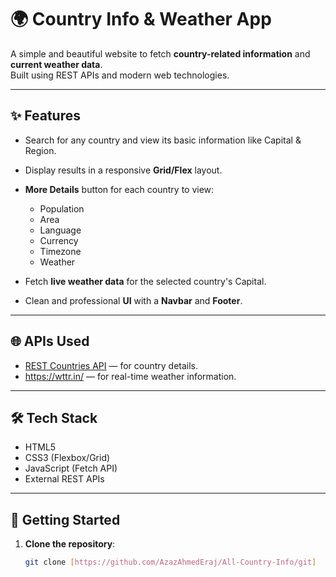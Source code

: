 # 🌍 Country Info & Weather App

A simple and beautiful website to fetch **country-related information** and **current weather data**.  
Built using REST APIs and modern web technologies.

---

## ✨ Features

- Search for any country and view its basic information like Capital & Region.
- Display results in a responsive **Grid/Flex** layout.
- **More Details** button for each country to view:
  
  - Population
  - Area
  - Language
  - Currency
  - Timezone
  - Weather
- Fetch **live weather data** for the selected country's Capital.
- Clean and professional **UI** with a **Navbar** and **Footer**.

---

## 🌐 APIs Used

- [REST Countries API](https://restcountries.com/) — for country details.
- https://wttr.in/ — for real-time weather information.

---

## 🛠️ Tech Stack

- HTML5
- CSS3 (Flexbox/Grid)
- JavaScript (Fetch API)
- External REST APIs

---

## 🚀 Getting Started

1. **Clone the repository**:
   ```bash
   git clone [https://github.com/AzazAhmedEraj/All-Country-Info/git]
